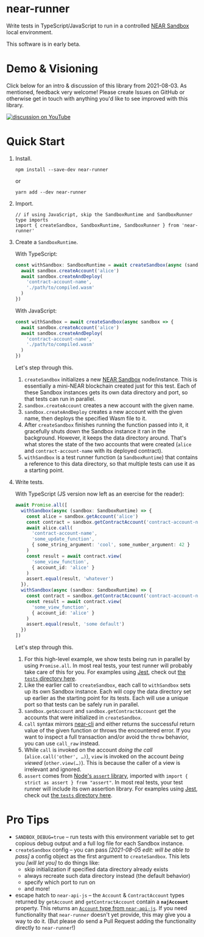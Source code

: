 near-runner
===========

Write tests in TypeScript/JavaScript to run in a controlled [NEAR Sandbox](https://github.com/near/sandbox) local environment.

This software is in early beta.


Demo & Visioning
================

Click below for an intro & discussion of this library from 2021-08-03. As mentioned, feedback very welcome! Please create Issues on GitHub or otherwise get in touch with anything you'd like to see improved with this library.

[![discussion on YouTube](http://img.youtube.com/vi/7QWhURvNODI/0.jpg)](https://youtu.be/7QWhURvNODI)


Quick Start
===========

1. Install.

       npm install --save-dev near-runner

   or

       yarn add --dev near-runner

2. Import.

       // if using JavaScript, skip the SandboxRuntime and SandboxRunner type imports
       import { createSandbox, SandboxRuntime, SandboxRunner } from 'near-runner'

3. Create a `SandboxRuntime`.


   With TypeScript:

   ```ts
   const withSandbox: SandboxRuntime = await createSandbox(async (sandbox: SandboxRunner) => {
     await sandbox.createAccount('alice')
     await sandbox.createAndDeploy(
       'contract-account-name',
       './path/to/compiled.wasm'
     )
   })
   ```

   With JavaScript:

   ```js
   const withSandbox = await createSandbox(async sandbox => {
     await sandbox.createAccount('alice')
     await sandbox.createAndDeploy(
       'contract-account-name',
       './path/to/compiled.wasm'
     )
   })
   ```

   Let's step through this.

   1. `createSandbox` initializes a new [NEAR Sandbox](https://docs.near.org/docs/develop/contracts/sandbox) node/instance. This is essentially a mini-NEAR blockchain created just for this test. Each of these Sandbox instances gets its own data directory and port, so that tests can run in parallel.
   2. `sandbox.createAccount` creates a new account with the given name.
   3. `sandbox.createAndDeploy` creates a new account with the given name, then deploys the specified Wasm file to it.
   4. After `createSandbox` finishes running the function passed into it, it gracefully shuts down the Sandbox instance it ran in the background. However, it keeps the data directory around. That's what stores the state of the two accounts that were created (`alice` and `contract-account-name` with its deployed contract).
   5. `withSandbox` is a test runner function (a `SandboxRuntime`) that contains a reference to this data directory, so that multiple tests can use it as a starting point.

4. Write tests.

   With TypeScript (JS version now left as an exercise for the reader):

   ```ts
   await Promise.all([
     withSandbox(async (sandbox: SandboxRuntime) => {
       const alice = sandbox.getAccount('alice')
       const contract = sandbox.getContractAccount('contract-account-name')
       await alice.call(
         'contract-account-name',
         'some_update_function',
         { some_string_argument: 'cool', some_number_argument: 42 }
       )
       const result = await contract.view(
         'some_view_function',
         { account_id: 'alice' }
       )
       assert.equal(result, 'whatever')
     }),
     withSandbox(async (sandbox: SandboxRuntime) => {
       const contract = sandbox.getContractAccount('contract-account-name')
       const result = await contract.view(
         'some_view_function',
         { account_id: 'alice' }
       )
       assert.equal(result, 'some default')
     })
   ])
   ```

   Let's step through this.

   1. For this high-level example, we show tests being run in parallel by using `Promise.all`. In most real tests, your test runner will probably take care of this for you. For examples using [Jest](https://jestjs.io/), check out [the `tests` directory here](./tests).
   2. Like the earlier call to `createSandbox`, each call to `withSandbox` sets up its own Sandbox instance. Each will copy the data directory set up earlier as the starting point for its tests. Each will use a unique port so that tests can be safely run in parallel.
   3. `sandbox.getAccount` and `sandbox.getContractAccount` get the accounts that were initialized in `createSandbox`.
   4. `call` syntax mirrors [near-cli](https://github.com/near/near-cli) and either returns the successful return value of the given function or throws the encountered error. If you want to inspect a full transaction and/or avoid the `throw` behavior, you can use `call_raw` instead.
   5. While `call` is invoked on the account _doing the call_ (`alice.call('other', …)`), `view` is invoked on the account _being viewed_ (`other.view(…)`). This is because the caller of a view is irrelevant and ignored.
   6. `assert` comes from [Node's `assert` library](https://nodejs.org/api/assert.html), imported with `import { strict as assert } from "assert"`. In most real tests, your test runner will include its own assertion library. For examples using [Jest](https://jestjs.io/), check out [the `tests` directory here](./tests).


Pro Tips
========

* `SANDBOX_DEBUG=true` – run tests with this environment variable set to get copious debug output and a full log file for each Sandbox instance.
* `createSandbox` config – you can pass _[2021-08-05 edit: will be able to pass]_ a config object as the first argument to `createSandbox`. This lets you _[will let you]_ to do things like:
  * skip initialization if specified data directory already exists
  * always recreate such data directory instead (the default behavior)
  * specify which port to run on
  * and more!
* escape hatch to `near-api-js` – the `Account` & `ContractAccount` types returned by `getAccount` and `getContractAccount` contain a **`najAccount`** property. This returns an [`Account` type from `near-api-js`](https://near.github.io/near-api-js/classes/account.account-1.html). If you need functionality that `near-runner` doesn't yet provide, this may give you a way to do it. (But please do send a Pull Request adding the functionality directly to `near-runner`!)

